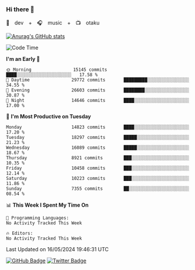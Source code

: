 ### Hi there 👋

🚀　dev　+　🎧　music　+　📺　otaku


[![Anurag's GitHub stats](https://github-readme-stats.vercel.app/api?username=koheitasaka&count_private=true&show_icons=true&theme=monokai)](https://github.com/koheitasaka/github-readme-stats)

<!--START_SECTION:waka-->
![Code Time](http://img.shields.io/badge/Code%20Time-1%2C161%20hrs%2023%20mins-blue)

**I'm an Early 🐤** 

```text
🌞 Morning                15145 commits       ████░░░░░░░░░░░░░░░░░░░░░   17.58 % 
🌆 Daytime                29772 commits       █████████░░░░░░░░░░░░░░░░   34.55 % 
🌃 Evening                26603 commits       ████████░░░░░░░░░░░░░░░░░   30.87 % 
🌙 Night                  14646 commits       ████░░░░░░░░░░░░░░░░░░░░░   17.00 % 
```
📅 **I'm Most Productive on Tuesday** 

```text
Monday                   14823 commits       ████░░░░░░░░░░░░░░░░░░░░░   17.20 % 
Tuesday                  18297 commits       █████░░░░░░░░░░░░░░░░░░░░   21.23 % 
Wednesday                16089 commits       █████░░░░░░░░░░░░░░░░░░░░   18.67 % 
Thursday                 8921 commits        ███░░░░░░░░░░░░░░░░░░░░░░   10.35 % 
Friday                   10458 commits       ███░░░░░░░░░░░░░░░░░░░░░░   12.14 % 
Saturday                 10223 commits       ███░░░░░░░░░░░░░░░░░░░░░░   11.86 % 
Sunday                   7355 commits        ██░░░░░░░░░░░░░░░░░░░░░░░   08.54 % 
```


📊 **This Week I Spent My Time On** 

```text
💬 Programming Languages: 
No Activity Tracked This Week

🔥 Editors: 
No Activity Tracked This Week
```


 Last Updated on 16/05/2024 19:46:31 UTC
<!--END_SECTION:waka-->

[![GitHub Badge](https://img.shields.io/badge/GitHub-100000?style=for-the-badge&logo=github&logoColor=white)](https://github.com/koheitasaka)
[![Twitter Badge](https://img.shields.io/badge/Twitter-1DA1F2?style=for-the-badge&logo=twitter&logoColor=white)](https://twitter.com/sleep_asleep_)

